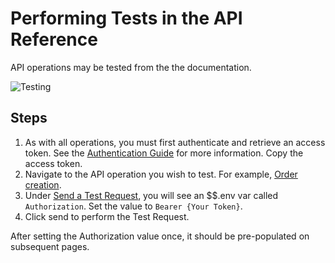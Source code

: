 # Performing Tests in the API Reference
API operations may be tested from the the documentation. 

![Testing](https://api-documentation-assets.s3-us-west-2.amazonaws.com/testing.gif)

## Steps
1. As with all operations, you must first authenticate and retrieve an access token. See the [Authentication Guide](https://runbuggy.docs.stoplight.io/guides/authentication-guide) for
 more information. Copy the access token.
2. Navigate to the API operation you wish to test. For example, [Order creation](https://runbuggy.docs.stoplight.io/reference/orders/orders/createorderusingpost).
3. Under [Send a Test Request](https://runbuggy.docs.stoplight.io/reference/orders/orders/createorderusingpost#send-a-test-request), you will see an $$.env var called `Authorization`. Set the value to `Bearer {Your Token}`.
4. Click send to perform the Test Request.

After setting the Authorization value once, it should be pre-populated on subsequent pages.